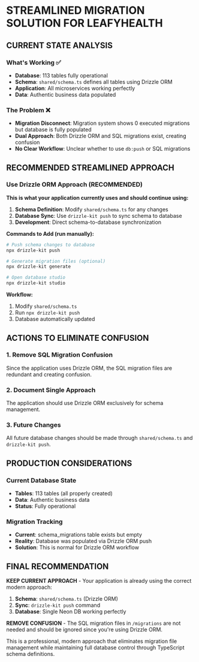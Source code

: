 # STREAMLINED MIGRATION SOLUTION FOR LEAFYHEALTH

## CURRENT STATE ANALYSIS

### What's Working ✅
- **Database**: 113 tables fully operational
- **Schema**: `shared/schema.ts` defines all tables using Drizzle ORM
- **Application**: All microservices working perfectly
- **Data**: Authentic business data populated

### The Problem ❌
- **Migration Disconnect**: Migration system shows 0 executed migrations but database is fully populated
- **Dual Approach**: Both Drizzle ORM and SQL migrations exist, creating confusion
- **No Clear Workflow**: Unclear whether to use `db:push` or SQL migrations

## RECOMMENDED STREAMLINED APPROACH

### Use Drizzle ORM Approach (RECOMMENDED)

**This is what your application currently uses and should continue using:**

1. **Schema Definition**: Modify `shared/schema.ts` for any changes
2. **Database Sync**: Use `drizzle-kit push` to sync schema to database
3. **Development**: Direct schema-to-database synchronization

**Commands to Add (run manually):**
```bash
# Push schema changes to database
npx drizzle-kit push

# Generate migration files (optional)
npx drizzle-kit generate

# Open database studio
npx drizzle-kit studio
```

**Workflow:**
1. Modify `shared/schema.ts`
2. Run `npx drizzle-kit push`
3. Database automatically updated

## ACTIONS TO ELIMINATE CONFUSION

### 1. Remove SQL Migration Confusion
Since the application uses Drizzle ORM, the SQL migration files are redundant and creating confusion.

### 2. Document Single Approach
The application should use Drizzle ORM exclusively for schema management.

### 3. Future Changes
All future database changes should be made through `shared/schema.ts` and `drizzle-kit push`.

## PRODUCTION CONSIDERATIONS

### Current Database State
- **Tables**: 113 tables (all properly created)
- **Data**: Authentic business data
- **Status**: Fully operational

### Migration Tracking
- **Current**: schema_migrations table exists but empty
- **Reality**: Database was populated via Drizzle ORM push
- **Solution**: This is normal for Drizzle ORM workflow

## FINAL RECOMMENDATION

**KEEP CURRENT APPROACH** - Your application is already using the correct modern approach:

1. **Schema**: `shared/schema.ts` (Drizzle ORM)
2. **Sync**: `drizzle-kit push` command
3. **Database**: Single Neon DB working perfectly

**REMOVE CONFUSION** - The SQL migration files in `/migrations` are not needed and should be ignored since you're using Drizzle ORM.

This is a professional, modern approach that eliminates migration file management while maintaining full database control through TypeScript schema definitions.